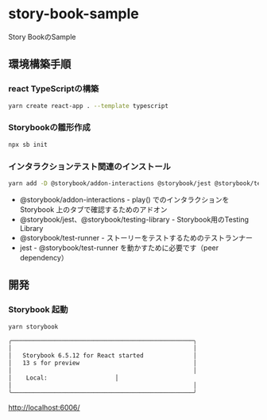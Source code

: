 # story-book-sample

Story BookのSample

## 環境構築手順

### react TypeScriptの構築

```bash
yarn create react-app . --template typescript
```

### Storybookの雛形作成

```bash
npx sb init
```

### インタラクションテスト関連のインストール

```bash
yarn add -D @storybook/addon-interactions @storybook/jest @storybook/testing-library @storybook/test-runner jest
```

- @storybook/addon-interactions - play() でのインタラクションを Storybook 上のタブで確認するためのアドオン
- @storybook/jest、@storybook/testing-library - Storybook用のTesting Library
- @storybook/test-runner - ストーリーをテストするためのテストランナー
- jest - @storybook/test-runner を動かすために必要です（peer dependency）

## 開発

### Storybook 起動

```bash
yarn storybook

╭───────────────────────────────────────────────────╮
│                                                   │
│   Storybook 6.5.12 for React started              │
│   13 s for preview                                │
│                                                   │
│    Local:                   │
│                                                   │
╰───────────────────────────────────────────────────╯
```

<http://localhost:6006/>
